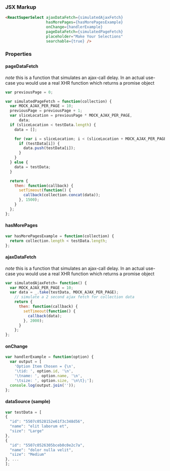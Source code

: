 ### JSX Markup
```html
<ReactSuperSelect ajaxDataFetch={simulatedAjaxFetch}
                  hasMorePages={hasMorePagesExample}
                  onChange={handlerExample}
                  pageDataFetch={simulatedPageFetch}
                  placeholder="Make Your Selections" 
                  searchable={true} />
```

### Properties

#### pageDataFetch
*note* this is a function that simulates an ajax-call delay.  In an actual use-case you would use a real XHR function which returns a promise object
```jsx
var previousPage = 0;

var simulatedPageFetch = function(collection) {
  var MOCK_AJAX_PER_PAGE = 10;
  previousPage = previousPage + 1;
  var sliceLocation = previousPage * MOCK_AJAX_PER_PAGE,
      data;
  if (sliceLocation < testData.length) {
    data = [];

    for (var i = sliceLocation; i < (sliceLocation + MOCK_AJAX_PER_PAGE); i++) {
      if (testData[i]) {
        data.push(testData[i]);
      }
    }
  } else {
    data = testData;
  }

  return {
    then: function(callback) {
      setTimeout(function() {
        callback(collection.concat(data));
      }, 1500);
    }
  };
};
```

#### hasMorePages
```jsx
var hasMorePagesExample = function(collection) {
  return collection.length < testData.length;
};
```

#### ajaxDataFetch
*note* this is a function that simulates an ajax-call delay.  In an actual use-case you would use a real XHR function which returns a promise object
```jsx
var simulatedAjaxFetch= function() {
  var MOCK_AJAX_PER_PAGE = 10;
  var data = _.take(testData, MOCK_AJAX_PER_PAGE);
    // simulate a 2 second ajax fetch for collection data
    return {
      then: function(callback) {
        setTimeout(function() {
          callback(data);
        }, 2000);
      }
    };
};
```

#### onChange
```js
var handlerExample = function(option) {
  var output = [
    'Option Item Chosen = {\n',
    '\tid: ', option.id, '\n',
    '\tname: ', option.name, '\n',
    '\tsize: ', option.size, '\n\t};'];
  console.log(output.join(''));
};
```

#### dataSource (sample)
```js
var testData = [
{
  "id": "5507c0528152e61f3c348d56",
  "name": "elit laborum et",
  "size": "Large"
},
{
  "id": "5507c0526305bceb0c0e2c7a",
  "name": "dolor nulla velit",
  "size": "Medium"
}, ...
];
```
